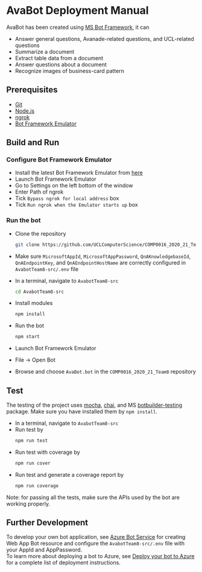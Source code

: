 # AvaBot Deployment Manual

AvaBot has been created using [MS Bot Framework](https://dev.botframework.com), it can

- Answer general questions, Avanade-related questions, and UCL-related questions
- Summarize a document
- Extract table data from a document
- Answer questions about a document
- Recognize images of business-card pattern

## Prerequisites

- [Git](https://git-scm.com/)
- [Node.js](https://nodejs.org)
- [ngrok](https://ngrok.com/)
- [Bot Framework Emulator](https://github.com/microsoft/botframework-emulator)

## Build and Run

### Configure Bot Framework Emulator

- Install the latest Bot Framework Emulator from [here](https://github.com/Microsoft/BotFramework-Emulator/releases)
- Launch Bot Framework Emulator
- Go to Settings on the left bottom of the window
- Enter Path of ngrok
- Tick `Bypass ngrok for local address` box
- Tick `Run ngrok when the Emulator starts up` box

### Run the bot

- Clone the repository

  ```bash
  git clone https://github.com/UCLComputerScience/COMP0016_2020_21_Team8.git
  ```

- Make sure `MicrosoftAppId`, `MicrosoftAppPassword`, `QnAKnowledgebaseId`, `QnAEndpointKey`, and `QnAEndpointHostName` are correctly configured in `AvabotTeam8-src/.env` file
- In a terminal, navigate to `AvabotTeam8-src`
  ```bash
  cd AvabotTeam8-src
  ```
- Install modules
  ```bash
  npm install
  ```
- Run the bot
  ```bash
  npm start
  ```
- Launch Bot Framework Emulator
- File -> Open Bot
- Browse and choose `AvaBot.bot` in the `COMP0016_2020_21_Team8` repository

## Test

The testing of the project uses [mocha](https://github.com/mochajs/mocha), [chai](https://github.com/chaijs/chai), and MS [botbuilder-testing](https://www.npmjs.com/package/botbuilder-testing) package. Make sure you have installed them by `npm install`. 

- In a terminal, navigate to `AvabotTeam8-src`
- Run test by
  ```bash
  npm run test
  ```
- Run test with coverage by
  ```bash
  npm run cover
  ```
- Run test and generate a coverage report by
  ```bash
  npm run coverage
  ```

Note: for passing all the tests, make sure the APIs used by the bot are working properly.

## Further Development

To develop your own bot application, see [Azure Bot Service](https://azure.microsoft.com/en-gb/services/bot-services/) for creating Web App Bot resource and configure the `AvabotTeam8-src/.env` file with your AppId and AppPassword. </br>
To learn more about deploying a bot to Azure, see [Deploy your bot to Azure](https://aka.ms/azuredeployment) for a complete list of deployment instructions.
